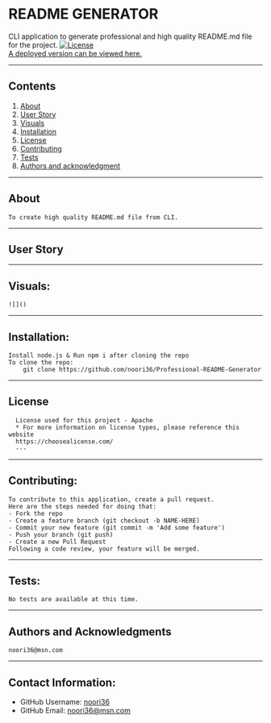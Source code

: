 # README GENERATOR
  CLI application to generate professional and high quality README.md file for the project.
  [![License](https://img.shields.io/badge/License-Apache%202.0-blue.svg)](https://opensource.org/licenses/Apache-2.0)
  <br>[A deployed version can be viewed here.](https://github.com/noori36/Professional-README-Generator)
  
  ---
  ## Contents
  1. [About](#about)
  2. [User Story](#user%20story)
  3. [Visuals](#visuals)
  4. [Installation](#installation)
  5. [License](#license)
  6. [Contributing](#contributing)
  7. [Tests](#tests)
  8. [Authors and acknowledgment](#authors%20and%20acknowledgment)
  ---
  ## About
    To create high quality README.md file from CLI.
  ---
  ## User Story
    
  ---
  ## Visuals:
    ![]()
  ---
  ## Installation:
    Install node.js & Run npm i after cloning the repo
    To clone the repo:
        git clone https://github.com/noori36/Professional-README-Generator
    
  ---
  ## License

  

      License used for this project - Apache
      * For more information on license types, please reference this website
      https://choosealicense.com/
      ---
    
  ---
  ## Contributing:
    
    To contribute to this application, create a pull request.
    Here are the steps needed for doing that:
    - Fork the repo
    - Create a feature branch (git checkout -b NAME-HERE)
    - Commit your new feature (git commit -m 'Add some feature')
    - Push your branch (git push)
    - Create a new Pull Request
    Following a code review, your feature will be merged.
  ---
  ## Tests:
    No tests are available at this time.
  ---
  ## Authors and Acknowledgments
    noori36@msn.com
  ---
  ## Contact Information:
  * GitHub Username: [noori36](https://github.com/noori36)
  * GitHub Email: noori36@msn.com

